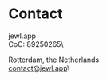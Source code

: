 # Contact

jewl.app\
CoC: 89250265\
<!-- TIN: 999999999\ -->
Rotterdam, the Netherlands\
[contact@jewl.app](mailto:contact@jewl.app)\
